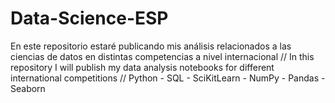 # Data-Science-ESP
En este repositorio estaré publicando mis análisis relacionados a las ciencias de datos en distintas competencias a nivel internacional 
//
In this repository I will publish my data analysis notebooks for different international competitions
//
Python - SQL - SciKitLearn - NumPy - Pandas - Seaborn 
